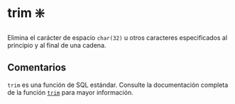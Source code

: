 ﻿---
SidebarGroup: "Funciones de texto"
Autogenerated: true
---

# trim ❇️

Elimina el carácter de espacio `char(32)` u otros caracteres especificados al principio y al final de una cadena.

## Comentarios 

`trim` es una función de SQL estándar. Consulte la documentación completa de la función [`trim`](https://learn.microsoft.com/es-es/sql/t-sql/functions/trim-transact-sql) para mayor información.

